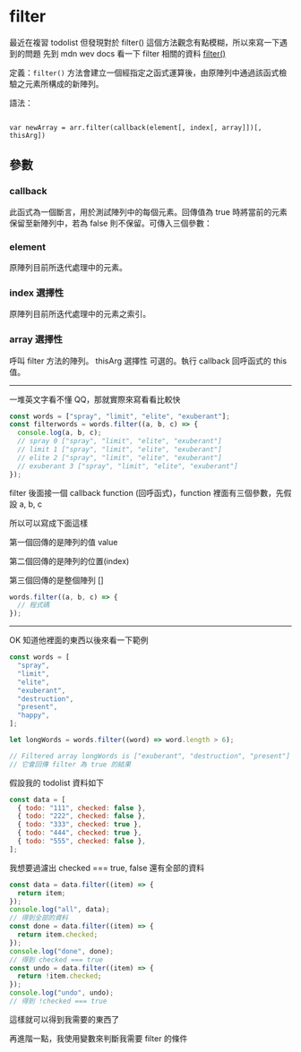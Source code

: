 # filter

最近在複習 todolist 但發現對於 filter() 這個方法觀念有點模糊，所以來寫一下遇到的問題
先到 mdn wev docs 看一下 filter 相關的資料 [filter()]

定義：`filter()` 方法會建立一個經指定之函式運算後，由原陣列中通過該函式檢驗之元素所構成的新陣列。

語法：

<code>
var newArray = arr.filter(callback(element[, index[, array]])[, thisArg])
</code>

## 參數

### callback

此函式為一個斷言，用於測試陣列中的每個元素。回傳值為 true 時將當前的元素保留至新陣列中，若為 false 則不保留。可傳入三個參數：

### element

原陣列目前所迭代處理中的元素。

### index 選擇性

原陣列目前所迭代處理中的元素之索引。

### array 選擇性

呼叫 filter 方法的陣列。
thisArg 選擇性
可選的。執行 callback 回呼函式的 this 值。

---

一堆英文字看不懂 QQ，那就實際來寫看看比較快

```js
const words = ["spray", "limit", "elite", "exuberant"];
const filterwords = words.filter((a, b, c) => {
  console.log(a, b, c);
  // spray 0 ["spray", "limit", "elite", "exuberant"]
  // limit 1 ["spray", "limit", "elite", "exuberant"]
  // elite 2 ["spray", "limit", "elite", "exuberant"]
  // exuberant 3 ["spray", "limit", "elite", "exuberant"]
});
```

filter 後面接一個 callback function (回呼函式)，function 裡面有三個參數，先假設 a, b, c

所以可以寫成下面這樣

第一個回傳的是陣列的值 value

第二個回傳的是陣列的位置(index)

第三個回傳的是整個陣列 []

```js
words.filter((a, b, c) => {
  // 程式碼
});
```

---

OK 知道他裡面的東西以後來看一下範例

```js
const words = [
  "spray",
  "limit",
  "elite",
  "exuberant",
  "destruction",
  "present",
  "happy",
];

let longWords = words.filter((word) => word.length > 6);

// Filtered array longWords is ["exuberant", "destruction", "present"]
// 它會回傳 filter 為 true 的結果
```

假設我的 todolist 資料如下

```js
const data = [
  { todo: "111", checked: false },
  { todo: "222", checked: false },
  { todo: "333", checked: true },
  { todo: "444", checked: true },
  { todo: "555", checked: false },
];
```

我想要過濾出 checked === true, false 還有全部的資料

```js
const data = data.filter((item) => {
  return item;
});
console.log("all", data);
// 得到全部的資料
const done = data.filter((item) => {
  return item.checked;
});
console.log("done", done);
// 得到 checked === true
const undo = data.filter((item) => {
  return !item.checked;
});
console.log("undo", undo);
// 得到 !checked === true
```

這樣就可以得到我需要的東西了

再進階一點，我使用變數來判斷我需要 filter 的條件

[filter()]: https://developer.mozilla.org/zh-TW/docs/Web/JavaScript/Reference/Global_Objects/Array/filter
